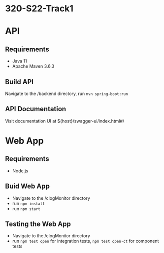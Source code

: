 # 320-S22-Track1

# API

## Requirements
- Java 11
- Apache Maven 3.6.3

## Build API
Navigate to the /backend directory, run `mvn spring-boot:run`

## API Documentation
Visit documentation UI at ${host}/swagger-ui/index.html#/


# Web App

## Requirements
- Node.js

## Buid Web App
- Navigate to the /clogMonitor directory
- run `npm install`
- run `npm start`

## Testing the Web App
- Navigate to the /clogMonitor directory
- run `npm test open` for integration tests, `npm test open-ct` for component tests

